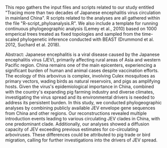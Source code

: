 This repo gathers the input files and scripts related to our study entitled "Tracing more than two decades of Japanese encephalitis virus circulation in mainland China". R scripts related to the analyses are all gathered within the file "R-script_phyloanalysis.R". 
We also include a template for running continuous phylogeographic analysis (Lemey et al., 2010) based on 1000 emperical trees treated as fixed topologies and sampled from the time-scaled phylogenetic inference conducted with BEAST (Drummond et al. 2012, Suchard et al. 2018).

Abstract: Japanese encephalitis is a viral disease caused by the Japanese encephalitis virus (JEV), primarily affecting rural areas of Asia and western Pacific region. China remains one of the main epicenters, experiencing a significant burden of human and animal cases despite vaccination efforts. The ecology of this arbovirus is complex, involving Culex mosquitoes as primary vectors, wading birds as natural reservoirs, and pigs as amplifying hosts. Given the virus's epidemiological importance in China, combined with the country's expanding pig farming industry and diverse climates, investigating the virus spread and its environmental drivers is needed to address its persistent burden. In this study, we conducted phylogeographic analyses by combining publicly available JEV envelope gene sequences from China and other regions. Our reconstructions revealed multiple introduction events leading to various circulating JEV clades in China, with one predominant clade. Additionally, our analyses showed a diffusion capacity of JEV exceeding previous estimates for co-circulating arboviruses. These differences could be attributed to pig trade or bird migration, calling for further investigations into the drivers of JEV spread.

